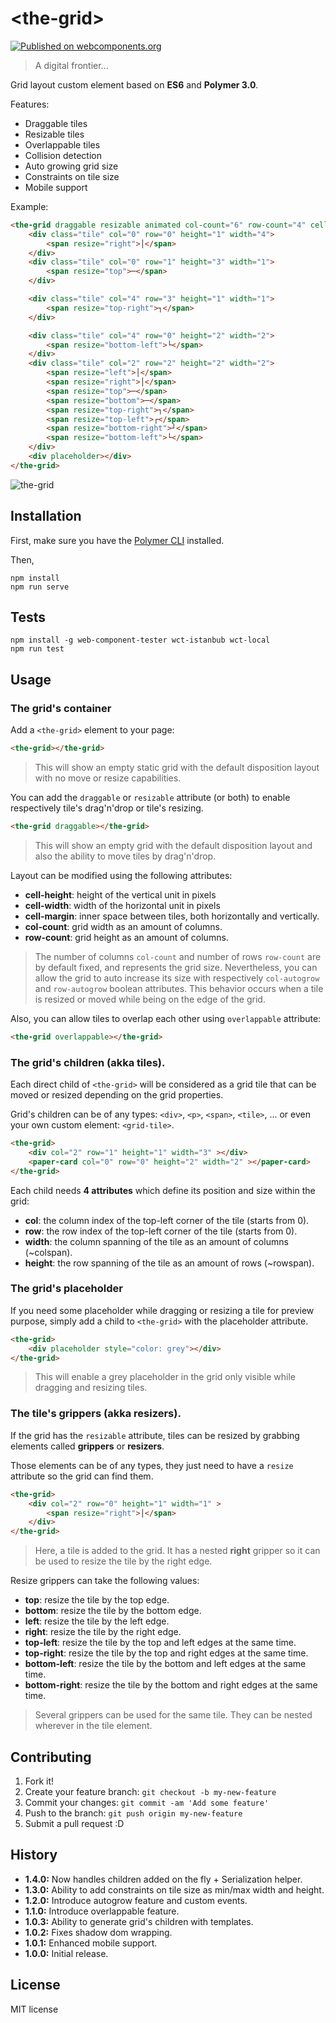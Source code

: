 # \<the-grid\>

[![Published on webcomponents.org](https://img.shields.io/badge/webcomponents.org-published-blue.svg)](https://www.webcomponents.org/element/vpusher/the-grid)

> A digital frontier...

Grid layout custom element based on **ES6** and **Polymer 3.0**.

Features:

* Draggable tiles
* Resizable tiles
* Overlappable tiles
* Collision detection
* Auto growing grid size
* Constraints on tile size
* Mobile support

Example:
<!---
```
<custom-element-demo>
  <template>
    <script src="@webcomponents/webcomponentsjs/webcomponents-bundle.js"></script>
    <script type="module" src="@v-pusher/the-grid/the-grid.js">
    <style>
        the-grid > div {
            background: #ff4d43;
            opacity: 0.9;
            color: white;
            cursor: move;
            overflow: hidden;
        }

        the-grid > div[placeholder] {
            background: #afafaf;
        }
        
        the-grid [resize] {
            position: absolute;
        }

        the-grid [resize="bottom-right"] {
            bottom: 0;
            right: 0;
            cursor: nwse-resize;
        }

        the-grid [resize="bottom-left"] {
            bottom: 0;
            left: 0;
            cursor: nesw-resize;
        }

        the-grid [resize="top-right"] {
            top: 0;
            right: 0;
            cursor: nesw-resize;
        }

        the-grid [resize="top-left"] {
            top: 0;
            left: 0;
            cursor: nwse-resize;
        }

        the-grid [resize="left"] {
            top: 50%;
            left: 0;
            cursor: ew-resize;
            margin-top: -10px;
        }

        the-grid [resize="top"] {
            top: 0%;
            width: 100%;
            text-align: center;
            cursor: ns-resize;
        }

        the-grid [resize="right"] {
            top: 50%;
            right: 0;
            cursor: ew-resize;
            margin-top: -10px;
        }

        the-grid [resize="bottom"] {
            bottom: 0;
            width: 100%;
            text-align: center;
            cursor: ns-resize;
        }
    </style>
    <next-code-block></next-code-block>
  </template>
</custom-element-demo>
```
-->
```html
<the-grid draggable resizable animated col-count="6" row-count="4" cell-margin="10">
    <div class="tile" col="0" row="0" height="1" width="4">
        <span resize="right">│</span>
    </div>
    <div class="tile" col="0" row="1" height="3" width="1">
        <span resize="top">─</span>
    </div>

    <div class="tile" col="4" row="3" height="1" width="1">
        <span resize="top-right">┐</span>
    </div>

    <div class="tile" col="4" row="0" height="2" width="2">
        <span resize="bottom-left">└</span>
    </div>
    <div class="tile" col="2" row="2" height="2" width="2">
        <span resize="left">│</span>
        <span resize="right">│</span>
        <span resize="top">─</span>
        <span resize="bottom">─</span>
        <span resize="top-right">┐</span>
        <span resize="top-left">┌</span>
        <span resize="bottom-right">┘</span>
        <span resize="bottom-left">└</span>
    </div>
    <div placeholder></div>
</the-grid>
```

![the-grid](screenshot.gif)

## Installation

First, make sure you have the [Polymer CLI](https://www.npmjs.com/package/polymer-cli) installed.

Then,

```
npm install
npm run serve
```

## Tests

```
npm install -g web-component-tester wct-istanbub wct-local
npm run test
```

## Usage

### The grid's container

Add a `<the-grid>` element to your page:

```html
<the-grid></the-grid>
```

> This will show an empty static grid with the default disposition layout with no move or resize capabilities.

You can add the `draggable` or `resizable` attribute (or both) to enable respectively tile's drag'n'drop or tile's resizing.

```html
<the-grid draggable></the-grid>
```

> This will show an empty grid with the default disposition layout and also the ability to move tiles by drag'n'drop.

Layout can be modified using the following attributes:

* **cell-height**: height of the vertical unit in pixels
* **cell-width**: width of the horizontal unit in pixels
* **cell-margin**: inner space between tiles, both horizontally and vertically.
* **col-count**: grid width as an amount of columns.
* **row-count**: grid height as an amount of columns.

> The number of columns `col-count` and number of rows `row-count` are by default fixed, and represents the grid size. Nevertheless, you can allow the grid
> to auto increase its size with respectively `col-autogrow` and `row-autogrow` boolean attributes. This behavior occurs when a tile is resized or moved
> while being on the edge of the grid.

Also, you can allow tiles to overlap each other using `overlappable` attribute:

```html
<the-grid overlappable></the-grid>
```

### The grid's children (akka tiles).

Each direct child of `<the-grid>` will be considered as a grid tile that can be moved or resized depending on the grid properties.

Grid's children can be of any types: `<div>`, `<p>`, `<span>`, `<tile>`, ... or even your own custom element: `<grid-tile>`.

```html
<the-grid>
    <div col="2" row="1" height="1" width="3" ></div>
    <paper-card col="0" row="0" height="2" width="2" ></paper-card>
</the-grid>
```

Each child needs **4 attributes** which define its position and size within the grid:

* **col**: the column index of the top-left corner of the tile (starts from 0).
* **row**: the row index of the top-left corner of the tile (starts from 0).
* **width**: the column spanning of the tile as an amount of columns  (~colspan).
* **height**: the row spanning of the tile as an amount of rows (~rowspan).

### The grid's placeholder

If you need some placeholder while dragging or resizing a tile for preview purpose,
simply add a child to `<the-grid>` with the placeholder attribute.

```html
<the-grid>
    <div placeholder style="color: grey"></div>
</the-grid>
```

> This will enable a grey placeholder in the grid only visible while dragging and resizing tiles.

### The tile's grippers (akka resizers).

If the grid has the `resizable` attribute, tiles can be resized by grabbing elements called **grippers** or **resizers**.

Those elements can be of any types, they just need to have a `resize` attribute so the grid can find them.

```html
<the-grid>
    <div col="2" row="0" height="1" width="1" >
        <span resize="right">│</span>
    </div>
</the-grid>
```

> Here, a tile is added to the grid. It has a nested **right** gripper so it can be used to resize the tile by the right edge. 

Resize grippers can take the following values:

* **top**: resize the tile by the top edge.
* **bottom**: resize the tile by the bottom edge.
* **left**: resize the tile by the left edge.
* **right**: resize the tile by the right edge.
* **top-left**: resize the tile by the top and left edges at the same time.
* **top-right**: resize the tile by the top and right edges at the same time.
* **bottom-left**: resize the tile by the bottom and left edges at the same time.
* **bottom-right**: resize the tile by the bottom and right edges at the same time.

> Several grippers can be used for the same tile. They can be nested wherever in the tile element.

## Contributing

1. Fork it!
2. Create your feature branch: `git checkout -b my-new-feature`
3. Commit your changes: `git commit -am 'Add some feature'`
4. Push to the branch: `git push origin my-new-feature`
5. Submit a pull request :D

## History

* **1.4.0:** Now handles children added on the fly + Serialization helper.
* **1.3.0:** Ability to add constraints on tile size as min/max width and height.
* **1.2.0:** Introduce autogrow feature and custom events.
* **1.1.0:** Introduce overlappable feature.
* **1.0.3:** Ability to generate grid's children with templates.
* **1.0.2:** Fixes shadow dom wrapping.
* **1.0.1:** Enhanced mobile support.
* **1.0.0:** Initial release.

## License

MIT license

